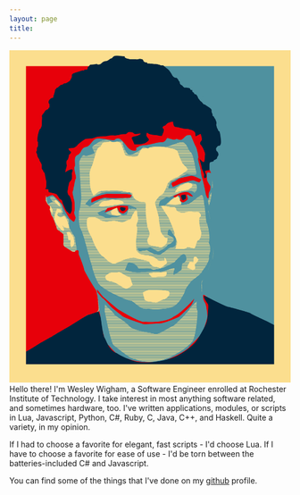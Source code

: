 ```yaml
---
layout: page
title: 
---
```


<img class="mugshot" src="/public/img/stylized.png" title="Low Quality Face">
Hello there! I'm Wesley Wigham, a Software Engineer enrolled at Rochester Institute of Technology. I take interest in most anything software related, and sometimes hardware, too. I've written applications, modules, or scripts in Lua, Javascript, Python, C#, Ruby, C, Java, C++, and Haskell. Quite a variety, in my opinion. 

If I had to choose a favorite for elegant, fast scripts - I'd choose Lua. If I have to choose a favorite for ease of use - I'd be torn between the batteries-included C# and Javascript.  

You can find some of the things that I've done on my [github](https://github.com/weswigham) profile.